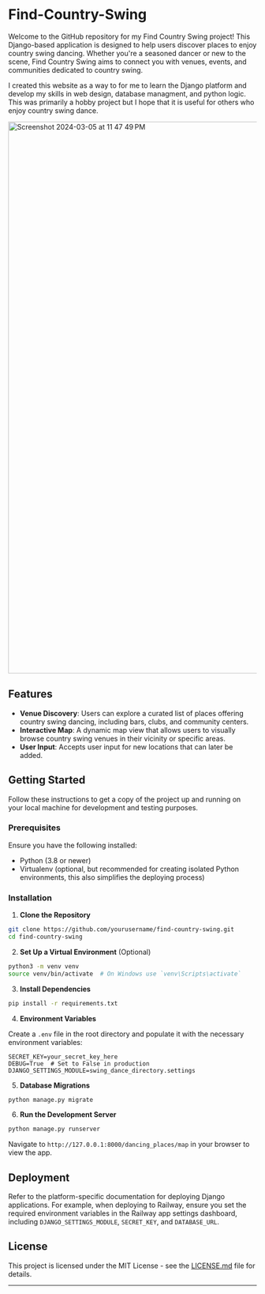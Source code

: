 # Find-Country-Swing

Welcome to the GitHub repository for my Find Country Swing project! This Django-based application is designed to help users discover places to enjoy country swing dancing. Whether you're a seasoned dancer or new to the scene, Find Country Swing aims to connect you with venues, events, and communities dedicated to country swing.

I created this website as a way to for me to learn the Django platform and develop my skills in web design, database managment, and python logic. This was primarily a hobby project but I hope that it is useful for others who enjoy country swing dance.

<img width="1117" alt="Screenshot 2024-03-05 at 11 47 49 PM" src="https://github.com/jodonm/Find-Country-Swing/assets/155393989/40cde9a7-8c41-4b23-bbd5-925df8c51fba">

## Features

- **Venue Discovery**: Users can explore a curated list of places offering country swing dancing, including bars, clubs, and community centers.
- **Interactive Map**: A dynamic map view that allows users to visually browse country swing venues in their vicinity or specific areas.
- **User Input**: Accepts user input for new locations that can later be added.

## Getting Started

Follow these instructions to get a copy of the project up and running on your local machine for development and testing purposes.

### Prerequisites

Ensure you have the following installed:

- Python (3.8 or newer)
- Virtualenv (optional, but recommended for creating isolated Python environments, this also simplifies the deploying process)

### Installation

1. **Clone the Repository**

```bash
git clone https://github.com/yourusername/find-country-swing.git
cd find-country-swing
```

2. **Set Up a Virtual Environment** (Optional)

```bash
python3 -m venv venv
source venv/bin/activate  # On Windows use `venv\Scripts\activate`
```

3. **Install Dependencies**

```bash
pip install -r requirements.txt
```

4. **Environment Variables**

Create a `.env` file in the root directory and populate it with the necessary environment variables:

```plaintext
SECRET_KEY=your_secret_key_here
DEBUG=True  # Set to False in production
DJANGO_SETTINGS_MODULE=swing_dance_directory.settings
```

5. **Database Migrations**

```bash
python manage.py migrate
```

6. **Run the Development Server**

```bash
python manage.py runserver
```

Navigate to `http://127.0.0.1:8000/dancing_places/map` in your browser to view the app.

## Deployment

Refer to the platform-specific documentation for deploying Django applications. For example, when deploying to Railway, ensure you set the required environment variables in the Railway app settings dashboard, including `DJANGO_SETTINGS_MODULE`, `SECRET_KEY`, and `DATABASE_URL`.


## License

This project is licensed under the MIT License - see the [LICENSE.md](LICENSE.md) file for details.


---

 
